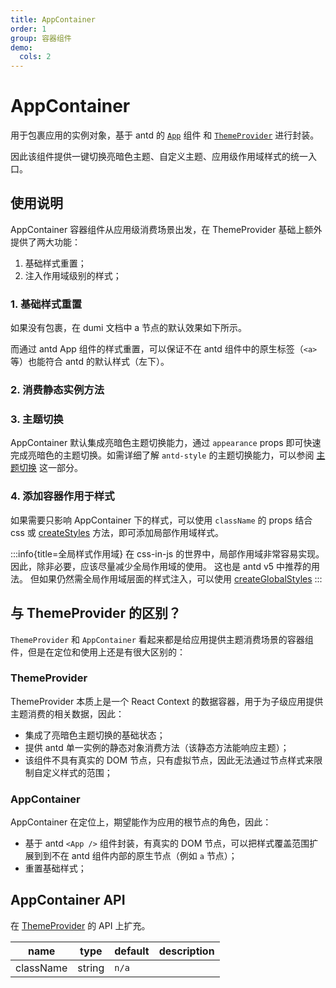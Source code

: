```yaml
---
title: AppContainer
order: 1
group: 容器组件
demo:
  cols: 2
---
```


# AppContainer

用于包裹应用的实例对象，基于 antd 的 [`App`](https://ant.design/components/app-cn) 组件 和 [`ThemeProvider`](/usage/theme-provider) 进行封装。

因此该组件提供一键切换亮暗色主题、自定义主题、应用级作用域样式的统一入口。

## 使用说明

AppContainer 容器组件从应用级消费场景出发，在 ThemeProvider 基础上额外提供了两大功能：

1. 基础样式重置；
2. 注入作用域级别的样式；

### 1. 基础样式重置

如果没有包裹，在 dumi 文档中 a 节点的默认效果如下所示。

<code src="../demos/AppContainer/demo.tsx"></code>

而通过 antd App 组件的样式重置，可以保证不在 antd 组件中的原生标签（`<a>` 等）也能符合 antd 的默认样式（左下）。

<code src="../demos/AppContainer/WithContainer.tsx"></code>
<code src="../demos/AppContainer/WithProvider.tsx"></code>

### 2. 消费静态实例方法

<code src="../demos/AppContainer/staticMethod.tsx"></code>

### 3. 主题切换

AppContainer 默认集成亮暗色主题切换能力，通过 `appearance` props 即可快速完成亮暗色的主题切换。如需详细了解 `antd-style` 的主题切换能力，可以参阅 [主题切换](/guide/switch-theme) 这一部分。

<code src="../demos/AppContainer/SwitchTheme.tsx"></code>

### 4. 添加容器作用于样式

如果需要只影响 AppContainer 下的样式，可以使用 `className` 的 props 结合 css 或 [createStyles](/usage/create-styles) 方法，即可添加局部作用域样式。

<code src="../demos/AppContainer/AppGlobalStyle.tsx"></code>

:::info{title=全局样式作用域}
在 css-in-js 的世界中，局部作用域非常容易实现。因此，除非必要，应该尽量减少全局作用域的使用。 这也是 antd v5 中推荐的用法。
但如果仍然需全局作用域层面的样式注入，可以使用 [createGlobalStyles](/usage/global-styles)
:::

## 与 ThemeProvider 的区别？

`ThemeProvider` 和 `AppContainer` 看起来都是给应用提供主题消费场景的容器组件，但是在定位和使用上还是有很大区别的：

### ThemeProvider

ThemeProvider 本质上是一个 React Context 的数据容器，用于为子级应用提供主题消费的相关数据，因此：

- 集成了亮暗色主题切换的基础状态；
- 提供 antd 单一实例的静态对象消费方法（该静态方法能响应主题）；
- 该组件不具有真实的 DOM 节点，只有虚拟节点，因此无法通过节点样式来限制自定义样式的范围；

### AppContainer

AppContainer 在定位上，期望能作为应用的根节点的角色，因此：

- 基于 antd `<App />` 组件封装，有真实的 DOM 节点，可以把样式覆盖范围扩展到到不在 antd 组件内部的原生节点（例如 `a` 节点）；
- 重置基础样式；

## AppContainer API

在 [ThemeProvider](/api/theme-provider#themeprovider-api) 的 API 上扩充。

| name      | type   | default | description |
| --------- | ------ | ------- | ----------- |
| className | string | `n/a`   |             |
